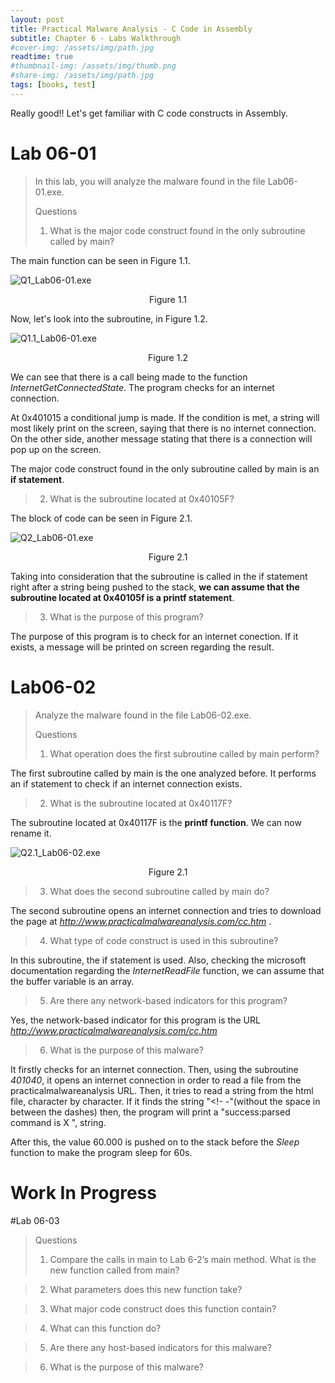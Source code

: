```yaml
---
layout: post
title: Practical Malware Analysis - C Code in Assembly
subtitle: Chapter 6 - Labs Walkthrough
#cover-img: /assets/img/path.jpg
readtime: true
#thumbnail-img: /assets/img/thumb.png
#share-img: /assets/img/path.jpg
tags: [books, test]
---
```


Really good!! Let's get familiar with C code constructs in Assembly. 

# Lab 06-01

> In this lab, you will analyze the malware found in the file Lab06-01.exe.
>
> Questions
>
> 1. What is the major code construct found in the only subroutine called by main?

The main function can be seen in Figure 1.1.

![Q1_Lab06-01.exe](/assets/img/PMA/Chapter_6/Lab6-1/Q1_Lab06-01.exe.png)
<p align="center"> Figure 1.1 </p>

Now, let's look into the subroutine, in Figure 1.2.

![Q1.1_Lab06-01.exe](/assets/img/PMA/Chapter_6/Lab6-1/Q1.1_Lab06-01.exe.png)
<p align="center"> Figure 1.2 </p>


We can see that there is a call being made to the function _InternetGetConnectedState_. The program checks for an internet connection. 

At 0x401015 a conditional jump is made. If the condition is met, a string will most likely print on the screen, saying that there is no internet connection. On the other side, another message stating that there is a connection will pop up on the screen.

The major code construct found in the only subroutine called by main is an **if statement**. 



> 2. What is the subroutine located at 0x40105F?

The block of code can be seen in Figure 2.1.

![Q2_Lab06-01.exe](/assets/img/PMA/Chapter_6/Lab6-1/Q2_Lab06-01.exe.png)
<p align="center"> Figure 2.1 </p>


Taking into consideration that the subroutine is called in the if statement right after a string being pushed to the stack, **we can assume that the subroutine located at 0x40105f is a printf statement**.



> 3. What is the purpose of this program?

The purpose of this program is to check for an internet conection. If it exists, a message will be printed on screen regarding the result.


# Lab06-02

> Analyze the malware found in the file Lab06-02.exe.
>
> Questions
> 1. What operation does the first subroutine called by main perform?

The first subroutine called by main is the one analyzed before. It performs an if statement to check if an internet connection exists.


> 2. What is the subroutine located at 0x40117F?

The subroutine located at 0x40117F is the **printf function**. We can now rename it.

![Q2.1_Lab06-02.exe](/assets/img/PMA/Chapter_6/Lab6-2/Q2.1_Lab06-02.exe.png)
<p align="center"> Figure 2.1 </p>


> 3. What does the second subroutine called by main do?

The second subroutine opens an internet connection and tries to download the page at _http://www.practicalmalwareanalysis.com/cc.htm_ .


> 4. What type of code construct is used in this subroutine?

In this subroutine, the if statement is used. Also, checking the microsoft documentation regarding the _InternetReadFile_ function, we can assume that the buffer variable is an array.


> 5. Are there any network-based indicators for this program?

Yes, the network-based indicator for this program is the URL _http://www.practicalmalwareanalysis.com/cc.htm_


> 6. What is the purpose of this malware?

It firstly checks for an internet connection. Then, using the subroutine _401040_, it opens an internet connection in order to read a file from the practicalmalwareanalysis URL. Then, it tries to read a string from the html file, character by character. If it finds the string "<!- -"(without the space in between the dashes) then, the program will print a "success:parsed command is X ", string. 

After this, the value 60.000 is pushed on to the stack before the _Sleep_ function to make the program sleep for 60s.


# __Work In Progress__

#Lab 06-03

> Questions
>
> 1. Compare the calls in main to Lab 6-2’s main method. What is the new function called from main?



> 2. What parameters does this new function take?





> 3. What major code construct does this function contain?





> 4. What can this function do?





> 5. Are there any host-based indicators for this malware?




> 6. What is the purpose of this malware?
